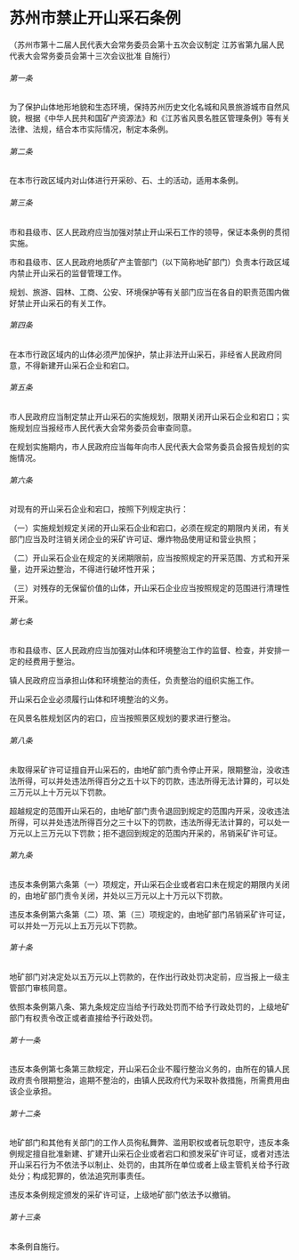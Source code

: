 # 苏州市禁止开山采石条例

<!-- INFO END -->

（苏州市第十二届人民代表大会常务委员会第十五次会议制定 江苏省第九届人民代表大会常务委员会第十三次会议批准 自施行）

###### 第一条

为了保护山体地形地貌和生态环境，保持苏州历史文化名城和风景旅游城市自然风貌，根据《中华人民共和国矿产资源法》和《江苏省风景名胜区管理条例》等有关法律、法规，结合本市实际情况，制定本条例。

###### 第二条

在本市行政区域内对山体进行开采砂、石、土的活动，适用本条例。

###### 第三条

市和县级市、区人民政府应当加强对禁止开山采石工作的领导，保证本条例的贯彻实施。

市和县级市、区人民政府地质矿产主管部门（以下简称地矿部门）负责本行政区域内禁止开山采石的监督管理工作。

规划、旅游、园林、工商、公安、环境保护等有关部门应当在各自的职责范围内做好禁止开山采石的有关工作。

###### 第四条

在本市行政区域内的山体必须严加保护，禁止非法开山采石，非经省人民政府同意，不得新建开山采石企业和宕口。

###### 第五条

市人民政府应当制定禁止开山采石的实施规划，限期关闭开山采石企业和宕口；实施规划应当报经市人民代表大会常务委员会审查同意。

在规划实施期内，市人民政府应当每年向市人民代表大会常务委员会报告规划的实施情况。

###### 第六条

对现有的开山采石企业和宕口，按照下列规定执行：

（一）实施规划规定关闭的开山采石企业和宕口，必须在规定的期限内关闭，有关部门应当及时注销关闭企业的采矿许可证、爆炸物品使用证和营业执照；

（二）开山采石企业在规定的关闭期限前，应当按照规定的开采范围、方式和开采量，边开采边整治，不得进行破坏性开采；

（三）对残存的无保留价值的山体，开山采石企业应当按照规定的范围进行清理性开采。

###### 第七条

市和县级市、区人民政府应当加强对山体和环境整治工作的监督、检查，并安排一定的经费用于整治。

镇人民政府应当承担山体和环境整治的责任，负责整治的组织实施工作。

开山采石企业必须履行山体和环境整治的义务。

在风景名胜规划区内的宕口，应当按照景区规划的要求进行整治。

###### 第八条

未取得采矿许可证擅自开山采石的，由地矿部门责令停止开采，限期整治，没收违法所得，可以并处违法所得百分之五十以下的罚款，违法所得无法计算的，可以处三万元以上十万元以下罚款。

超越规定的范围开山采石的，由地矿部门责令退回到规定的范围内开采，没收违法所得，可以并处违法所得百分之三十以下的罚款，违法所得无法计算的，可以处一万元以上三万元以下罚款；拒不退回到规定的范围内开采的，吊销采矿许可证。

###### 第九条

违反本条例第六条第（一）项规定，开山采石企业或者宕口未在规定的期限内关闭的，由地矿部门责令关闭，并处以三万元以上十万元以下罚款。

违反本条例第六条第（二）项、第（三）项规定的，由地矿部门吊销采矿许可证，可以并处一万元以上五万元以下罚款。

###### 第十条

地矿部门对决定处以五万元以上罚款的，在作出行政处罚决定前，应当报上一级主管部门审核同意。

依照本条例第八条、第九条规定应当给予行政处罚而不给予行政处罚的，上级地矿部门有权责令改正或者直接给予行政处罚。

###### 第十一条

违反本条例第七条第三款规定，开山采石企业不履行整治义务的，由所在的镇人民政府责令限期整治，逾期不整治的，由镇人民政府代为采取补救措施，所需费用由该企业承担。

###### 第十二条

地矿部门和其他有关部门的工作人员徇私舞弊、滥用职权或者玩忽职守，违反本条例规定擅自批准新建、扩建开山采石企业或者宕口和颁发采矿许可证，或者对违法开山采石行为不依法予以制止、处罚的，由其所在单位或者上级主管机关给予行政处分；构成犯罪的，依法追究刑事责任。

违反本条例规定颁发的采矿许可证，上级地矿部门依法予以撤销。

###### 第十三条

本条例自施行。
